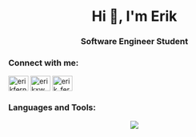 <h1 align="center">Hi 👋, I'm Erik</h1>
<h3 align="center">Software Engineer Student</h3>


<h3 align="left">Connect with me:</h3>
<p align="left">
<a href="https://linkedin.com/in/erikfernandesilva" target="blank"><img align="center" src="https://raw.githubusercontent.com/rahuldkjain/github-profile-readme-generator/master/src/images/icons/Social/linked-in-alt.svg" alt="erikfernandesilva" height="30" width="40" /></a>
<a href="https://instagram.com/erikxww" target="blank"><img align="center" src="https://raw.githubusercontent.com/rahuldkjain/github-profile-readme-generator/master/src/images/icons/Social/instagram.svg" alt="erikxww" height="30" width="40" /></a>
<a href="https://www.hackerrank.com/erik_fernandes" target="blank"><img align="center" src="https://raw.githubusercontent.com/rahuldkjain/github-profile-readme-generator/master/src/images/icons/Social/hackerrank.svg" alt="erik_fernandes" height="30" width="40" /></a>
</p>

<h3 align="left">Languages and Tools:</h3>
	
  <div align="center" >
<a href="https://skillicons.dev"   >
  <img src="https://skillicons.dev/icons?i=java,js,cs,py,html,css,react,electron,jest,express,spring,nodejs,mongodb,mysql,postgres,docker,git,gitlab,idea,vscode,postman,figma,linux,arduino" />
</a>
  <br />
  </div>
  
